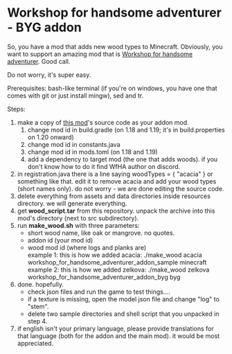 
# Workshop for handsome adventurer - BYG addon

So, you have a mod that adds new wood types to Minecraft. Obviously, you want to support an amazing mod that is [Workshop for handsome adventurer](https://modrinth.com/mod/workshop-for-handsome-adventurer). Good call.

Do not worry, it's super easy.

Prerequisites: bash-like terminal (if you're on windows, you have one that comes with git or just install mingw), sed and tr.

Steps:
1. make a copy of [this mod](https://github.com/moonfather1/workshop_for_handsome_adventurer_addon_sample)'s source code as your addon mod.
   1. change mod id in build.gradle (on 1.18 and 1.19; it's in build.properties on 1.20 onward)
   2. change mod id in constants.java
   3. change mod id in mods.toml (on 1.18 and 1.19)
   4. add a dependency to target mod (the one that adds woods). if you don't know how to do it find WfHA author on discord.
2. in registration.java there is a line saying woodTypes = { "acacia" }  or something like that. edit it to remove acacia and add your wood types (short names only). do not worry - we are done editing the source code.
3. delete everything from assets and data directories inside resources directory. we will generate everything.
4. get **wood_script.tar** from this repository. unpack the archive into this mod's directory (next to src subdirectory).
5. run **make_wood.sh** with three parameters:
   - short wood name, like oak or mangrove. no quotes.
   - addon id (your mod id)
   - wood mod id (where logs and planks are)  
example 1: this is how we added acacia:  ./make_wood acacia workshop_for_handsome_adventurer_addon_sample minecraft  
example 2: this is how we added zelkova: ./make_wood zelkova workshop_for_handsome_adventurer_addon_byg byg
6. done. hopefully. 
   - check json files and run the game to test things....
   - if a texture is missing, open the model json file and change "log" to "stem".
   - delete two sample directories and shell script that you unpacked in step 4.
8. if english isn't your primary language, please provide translations for that language (both for the addon and the main mod). it would be most appreciated.
